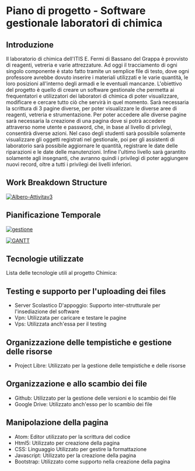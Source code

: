 # Piano di progetto - Software gestionale laboratori di chimica

## Introduzione

Il laboratorio di chimica dell'ITIS E. Fermi di Bassano del Grappa è provvisto di reagenti, vetreria e varie attrezzature.
Ad oggi il tracciamento di ogni singolo componente è stato fatto tramite un semplice file di testo, dove ogni professore avrebbe dovuto inserire i materiali utilizzati e le varie quantità, le loro posizioni all'interno degli armadi e le eventuali mancanze.
L'obiettivo del progetto è quello di creare un software gestionale che permetta ai frequentatori e utilizzatori dei laboratori di chimica di poter visualizzare, modificare e cercare tutto ciò che servirà in quel momento.
Sarà necessaria la scrittura di 3 pagine diverse, per poter visualizzare le diverse aree di reagenti, vetreria e strumentazione.
Per poter accedere alle diverse pagine sarà necessaria la creazione di una pagina dove si potrà accedere attraverso nome utente e password, che, in base al livello di privilegi, consentirà diverse azioni. Nel caso degli studenti sarà possibile solamente visualizzare gli oggetti registrati nel gestionale, poi per gli assistenti di laboratorio sarà possibile aggiornare le quantità, registrare le date delle riparazioni e le date delle manutenzioni.
Infine l'ultimo livello sarà garantito solamente agli insegnanti, che avranno quindi i privilegi di poter aggiungere nuovi record, oltre a tutti i privilegi dei livelli inferiori.

## Work Breakdown Structure
<a href="https://ibb.co/0G5XK0T"><img src="https://i.ibb.co/JsZdqYV/Albero-Attivitav3.png" alt="Albero-Attivitav3" border="0"></a>

## Pianificazione Temporale
<a href="https://ibb.co/bdF26Ld"><img src="https://i.ibb.co/tCzxHcC/gestione.png" alt="gestione" border="0"></a>

<a href="https://ibb.co/4YDsZLY"><img src="https://i.ibb.co/3M8fybM/GANTT.png" alt="GANTT" border="0"></a>

## Tecnologie utilizzate

Lista delle tecnologie utili al progetto Chimica:

## [](https://github.com/MilaniFrancesco7/Progetto-Chimica/blob/master/Tecnologie.md#testing-e-supporto-per-luploading-dei-files)Testing e supporto per l'uploading dei files

-   Server Scolastico D'appoggio: Supporto inter-strutturale per l'insediazione del software
-   Vpn: Utilizzata per caricare e testare le pagine
-   Vps: Utilizzata anch'essa per il testing

## Organizzazione delle tempistiche e gestione delle risorse

-   Project Libre: Utilizzato per la gestione delle tempistiche e delle risorse

## Organizzazione e allo scambio dei file

-   Github: Utilizzato per la gestione delle versioni e lo scambio dei file
-   Google Drive: Utilizzato anch'esso per lo scambio dei file

## Manipolazione della pagina

-   Atom: Editor utilizzato per la scrittura del codice
-   Html5: Utilizzato per creazione della pagina
-   CSS: Linguaggio Utilizzato per gestire la formattazione
-   Javascript: Utilizzato per la creazione della pagina
-   Bootstrap: Utilizzato come supporto nella creazione della pagina
<!--stackedit_data:
eyJoaXN0b3J5IjpbMTQ4MTUwODIzOSwtNDAyMDU4NjQ1XX0=
-->